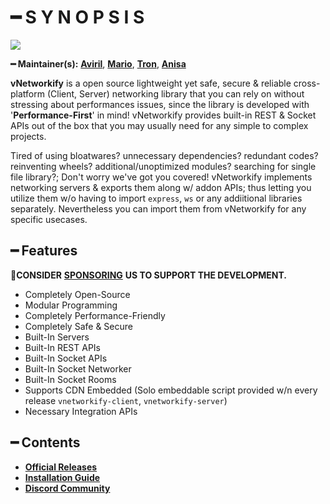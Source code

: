 # ━ S Y N O P S I S

![](https://cdn.discordapp.com/attachments/867657575725269003/907028708823539712/vStudio.png)

**━ Maintainer(s):** [**Aviril**](https://github.com/Aviril), [**Mario**](https://github.com/OvileAmriam), [**Tron**](https://github.com/OvileAmriam), [**Anisa**](https://github.com/Anisa-Nur)

**vNetworkify** is a open source lightweight yet safe, secure & reliable cross-platform (Client, Server) networking library that you can rely on without stressing about performances issues, since the library is developed with '**Performance-First**' in mind! vNetworkify provides built-in REST & Socket APIs out of the box that you may usually need for any simple to complex projects.

Tired of using bloatwares? unnecessary dependencies? redundant codes? reinventing wheels? additional/unoptimized modules? searching for single file library?; Don't worry we've got you covered! vNetworkify implements networking servers & exports them along w/ addon APIs; thus letting you utilize them w/o having to import `express`, `ws` or any addiitional libraries separately. Nevertheless you can import them from vNetworkify for any specific usecases.

## ━ Features

💎**CONSIDER** [**SPONSORING**](https://ko-fi.com/ovStudio) **US TO SUPPORT THE DEVELOPMENT.**

* Completely Open-Source
* Modular Programming
* Completely Performance-Friendly
* Completely Safe & Secure
* Built-In Servers
* Built-In REST APIs
* Built-In Socket APIs
* Built-In Socket Networker
* Built-In Socket Rooms
* Supports CDN Embedded (Solo embeddable script provided w/n every release `vnetworkify-client`, `vnetworkify-server`)
* Necessary Integration APIs

## ━ Contents

* [**Official Releases**](https://github.com/ov-studio/vNetworkify/releases)
* [**Installation Guide**](https://github.com/ov-studio/vNetworkify/wiki)
* [**Discord Community**](http://discord.gg/sVCnxPW)
